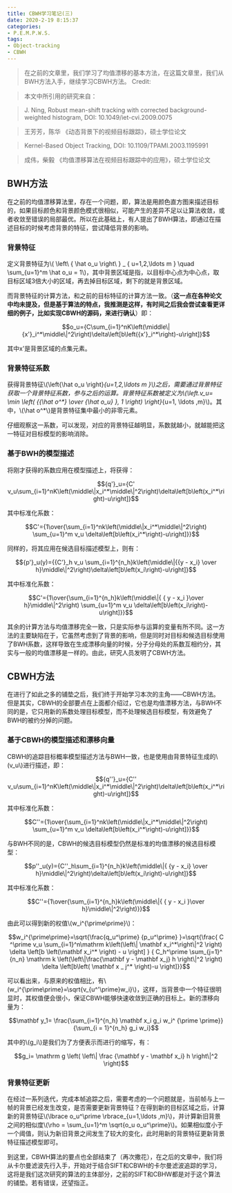 ```yaml
---
title: CBWH学习笔记(三)
date: 2020-2-19 8:15:37
categories:
- P.E.M.P.W.S.
tags:
- Object-tracking
- CBWH
---
```


> 在之前的文章里，我们学习了均值漂移的基本方法，在这篇文章里，我们从BWH方法入手，继续学习CBWH方法。
> Credit:

> 本文中所引用的研究来自：

> J. Ning, Robust mean-shift tracking with corrected background-weighted histogram, DOI: 10.1049/iet-cvi.2009.0075

> 王芳芳，陈华 《动态背景下的视频目标跟踪》，硕士学位论文

> Kernel-Based Object Tracking, DOI: 10.1109/TPAMI.2003.1195991

> 成伟，柴毅 《均值漂移算法在视频目标跟踪中的应用》，硕士学位论文

## BWH方法

在之前的均值漂移算法里，存在一个问题，即，算法是用颜色直方图来描述目标的，如果目标颜色和背景颜色模式很相似，可能产生的差异不足以让算法收敛，或者收敛至错误的局部最优。所以在此基础上，有人提出了BWH算法，即通过在描述目标的时候考虑背景的特征，尝试降低背景的影响。

### 背景特征

定义背景特征为\\( \left\ { \hat o_u \right\ } _ { u=1,2,\ldots m } \quad \sum_{u=1}^m \hat o_u = 1\\)，其中背景区域是指，以目标中心点为中心点，取目标区域3倍大小的区域，再去掉目标区域，剩下的就是背景区域。

而背景特征的计算方法，和之前的目标特征的计算方法一致。（**这一点在各种论文中均未提及，但是基于算法的特点，我推测是这样，有时间之后我会尝试查看更详细的例子，比如实现CBWH的源码，来进行确认**）即：

$$o_u={C\sum_{i=1}^nK\left(\middle\|{x'}_i^*\middle\|^2\right)\delta\left[b\left({x'}_i^*\right)-u\right]}$$

其中x'是背景区域的点集元素。

### 背景特征系数

获得背景特征\\(\left\{\hat o_u \right\}_{u=1,2,\ldots m }\\)之后，需要通过背景特征获取一个背景特征系数，参与之后的运算。背景特征系数被定义为\\(\left.v_u= \min \left( {{\hat o^*} \over {\hat o_u} }, 1 \right) \right\}_{u=1, \ldots ,m}\\)。其中，\\(\hat o^*\\)是背景特征集中最小的非零元素。

仔细观察这一系数，可以发现，对应的背景特征越明显，系数就越小，就越能把这一特征对目标模型的影响消除。

### 基于BWH的模型描述

将刚才获得的系数应用在模型描述上，将获得：

$${q'}_u={C' v_u\sum_{i=1}^nK\left(\middle\|x_i^*\middle\|^2\right)\delta\left[b\left(x_i^*\right)-u\right]}$$

其中标准化系数：

$$C'={1\over{\sum_{i=1}^nk\left(\middle\|x_i^*\middle\|^2\right) \sum_{u=1}^m v_u \delta\left[b\left(x_i^*\right)-u\right]}}$$

同样的，将其应用在候选目标描述模型上，则有：

$${p'}_u(y)={{C'}_h v_u \sum_{i=1}^{n_h}k\left(\middle\|{{y - x_i} \over h}\middle\|^2\right)\delta\left[b\left(x_i\right)-u\right]}$$

其中标准化系数：

$$C'={1\over{\sum_{i=1}^{n_h}k\left(\middle\|{ { y - x_i }\over h}\middle\|^2\right) \sum_{u=1}^m v_u \delta\left[b\left(x_i\right)-u\right]}}$$

其余的计算方法与均值漂移完全一致，只是实际参与运算的变量有所不同。这一方法的主要缺陷在于，它虽然考虑到了背景的影响，但是同时对目标和候选目标使用了BWH系数，这样导致在生成漂移向量的时候，分子分母处的系数互相约分，其实与一般的均值漂移是一样的。由此，研究人员发明了CBWH方法。

## CBWH方法

在进行了如此之多的铺垫之后，我们终于开始学习本次的主角——CBWH方法。但是其实，CBWH的全部要点在上面都介绍过，它也是均值漂移方法，与BWH不同的是，它只用新的系数处理目标模型，而不处理候选目标模型，有效避免了BWH的被约分掉的问题。

### 基于CBWH的模型描述和漂移向量

CBWH的追踪目标概率模型描述方法与BWH一致，也是使用由背景特征生成的\\(v_u\\)进行描述，即：

$${q''}_u={C'' v_u\sum_{i=1}^nK\left(\middle\|x_i^*\middle\|^2\right)\delta\left[b\left(x_i^*\right)-u\right]}$$

其中标准化系数：

$$C''={1\over{\sum_{i=1}^nk\left(\middle\|x_i^*\middle\|^2\right) \sum_{u=1}^m v_u \delta\left[b\left(x_i^*\right)-u\right]}}$$

与BWH不同的是，CBWH的候选目标模型仍然是标准的均值漂移的候选目标模型：

$$p''_u(y)={C''_h\sum_{i=1}^{n_h}k\left(\middle\|{ {y - x_i} \over h}\middle\|^2\right)\delta\left[b\left(x_i\right)-u\right]}$$

其中标准化系数：

$$C''={1\over{\sum_{i=1}^{n_h}k\left(\middle\|{ { y - x_i }\over h}\middle\|^2\right)}}$$

由此可以得到新的权值\\(w_i^{\prime\prime}\\)：

$$w_i^{\prime\prime}=\sqrt{\frac{q_u^\prime} {p_u^\prime} }=\sqrt{\frac{ C ^\prime v_u \sum_{i=1}^n\mathrm k\left(\left\| \mathbf x_i^*\right\|^2 \right) \delta \left[b \left(\mathbf x_i^* \right) - u \right] } { C_h^\prime \sum_{j=1}^ {n_n} \mathrm k \left(\left\|\frac{\mathbf y - \mathbf x_j} h \right\|^2 \right) \delta \left[b\left( \mathbf x _ j^* \right)-u \right]}}$$

可以看出来，与原来的权值相比，有\\(w_i^{\prime\prime}=\sqrt{v_{u^'\prime}w_i}\\)，这样，当背景中一个特征很明显时，其权值便会很小，保证CBWH能够快速收敛到正确的目标上。新的漂移向量为：

$$\mathbf y_1= \frac{\sum_{i=1}^{n_h} \mathbf x_i g_i w_i^ {\prime \prime}} {\sum_{i = 1}^{n_h} g_i w_i}$$

其中的\\(g_i\\)是我们为了方便表示而进行的缩写，有：

$$g_i= \mathrm g \left( \left\| \frac {\mathbf y - \mathbf x_i} h \right\|^2 \right)$$

### 背景特征更新

在经过一系列迭代，完成本帧追踪之后，需要考虑的一个问题就是，当前帧与上一帧的背景已经发生改变，是否需要更新背景特征？在得到新的目标区域之后，计算新的背景特征\\(\lbrace o_u^\prime \rbrace_{u=1,\ldots ,m}\\)，并计算新旧背景之间的相似度\\(\rho = \sum_{u=1}^m \sqrt{o_u o_u^\prime}\\)。如果相似度小于一个阈值，则认为新旧背景之间发生了较大的变化，此时用新的背景特征更新背景特征描述模型即可。

到这里，CBWH算法的要点也全部结束了（再次撒花），在之后的文章中，我们将从卡尔曼滤波先行入手，开始对于结合SIFT和CBWH的卡尔曼滤波追踪的学习，这将是我们这次研究的算法的主体部分，之前的SIFT和CBHW都是对于这个算法的铺垫。若有错误，还望指正。
